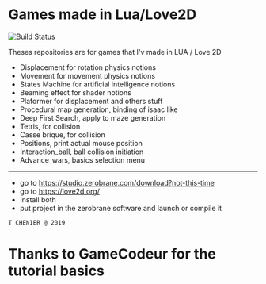 # Games made in Lua/Love2D

[![Build Status](https://api.travis-ci.org/pyenv/pyenv.svg?branch=master)](https://github.com/cerb3re/game_prototype_lua)

Theses repositories are for games that I'v made in LUA / Love 2D
- Displacement for rotation physics notions
- Movement for movement physics notions
- States Machine for artificial intelligence notions
- Beaming effect for shader notions
- Plaformer for displacement and others stuff
- Procedural map generation, binding of isaac like
- Deep First Search, apply to maze generation
- Tetris, for collision
- Casse brique, for collision
- Positions, print actual mouse position
- Interaction_ball, ball collision initiation
- Advance_wars, basics selection menu
------------------------------------------------------------------

- go to https://studio.zerobrane.com/download?not-this-time
- go to https://love2d.org/
- Install both
- put project in the zerobrane software and launch or compile it

`T CHENIER @ 2019`
# Thanks to GameCodeur for the tutorial basics